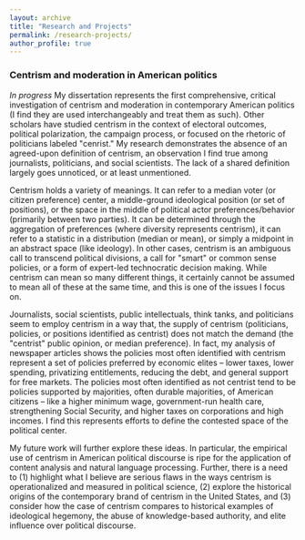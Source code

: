 ```yaml
---
layout: archive
title: "Research and Projects"
permalink: /research-projects/
author_profile: true
---
```


### Centrism and moderation in American politics

*In progress* My dissertation represents the first comprehensive, critical investigation of centrism and moderation  in contemporary American politics (I find they are used interchangeably and treat them as such). Other scholars have studied centrism in the context of electoral outcomes, political polarization, the campaign process, or focused on the rhetoric of politicians labeled "cenrist." My research demonstrates the absence of an agreed-upon definition of centrism, an observation I find true among journalists, politicians, and social scientists. The lack of a shared definition largely goes unnoticed, or at least unmentioned. 

Centrism holds a variety of meanings. It can refer to a median voter (or citizen preference) center, a middle-ground ideological position (or set of positions), or the space in the middle of political actor preferences/behavior (primarily between two parties). It can be determined through the aggregation of preferences (where diversity represents centrism), it can refer to a statistic in a distribution (median or mean), or simply a midpoint in an abstract space (like ideology). In other cases, centrism is an ambiguous call to transcend political divisions, a call for "smart" or common sense policies, or a form of expert-led technocratic decision making. While centrism can mean so many different things, it certainly cannot be assumed to mean all of these at the same time, and this is one of the issues I focus on.  

Journalists, social scientists, public intellectuals, think tanks, and politicians seem to employ centrism in a way that, the supply of centrism (politicians, policies, or positions identified as centrist) does not match the demand (the "centrist" public opinion, or median preference). In fact, my analysis of newspaper articles shows the policies most often identified with centrism represent a set of policies preferred by economic elites – lower taxes, lower spending, privatizing entitlements, reducing the debt, and general support for free markets. The policies most often identified as not centrist tend to be policies supported by majorities, often durable majorities, of American citizens – like a higher minimum wage, government-run health care, strengthening Social Security, and higher taxes on corporations and high incomes. I find this represents efforts to define the contested space of the political center. 

My future work will further explore these ideas. In particular, the empirical use of centrism in American political discourse is ripe for the application of content analysis and natural language processing. Further, there is a need to (1) highlight what I believe are serious flaws in the ways centrism is operationalized and measured in political science, (2) explore the historical origins of the contemporary brand of centrism in the United States, and (3) consider how the case of centrism compares to historical examples of ideological hegemony, the abuse of knowledge-based authority, and elite influence over political discourse.

